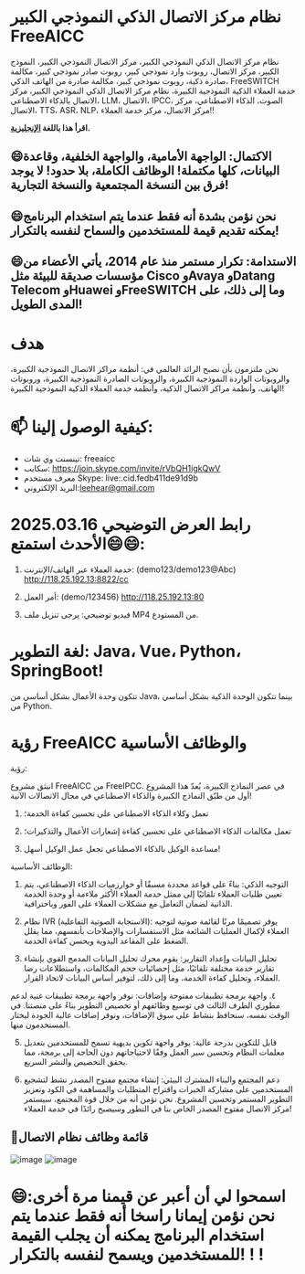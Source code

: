# نظام مركز الاتصال الذكي النموذجي الكبير FreeAICC

نظام مركز الاتصال الذكي النموذجي الكبير، مركز الاتصال النموذجي الكبير، النموذج الكبير، مركز الاتصال، روبوت وارد نموذجي كبير، روبوت صادر نموذجي كبير، مكالمة صادرة ذكية، روبوت نموذجي كبير، مكالمة صادرة من الهاتف الذكي، FreeSWITCH خدمة العملاء الذكية النموذجية الكبيرة، نظام مركز الاتصال الذكي النموذجي الكبير، مركز الاتصال بالذكاء الاصطناعي، LLM، الاتصال، IPCC، الصوت، الذكاء الاصطناعي، مركز الاتصال، TTS، ASR، NLP، مركز الاتصال، مركز خدمة العملاء!!

**اقرأ هذا باللغة [الإنجليزية](readme_ar.facing).**

## 😄الاكتمال: الواجهة الأمامية، والواجهة الخلفية، وقاعدة البيانات، كلها مكتملة! الوظائف الكاملة، بلا حدود! لا يوجد فرق بين النسخة المجتمعية والنسخة التجارية!
## 😄نحن نؤمن بشدة أنه فقط عندما يتم استخدام البرنامج يمكنه تقديم قيمة للمستخدمين والسماح لنفسه بالتكرار!
## 😄الاستدامة: تكرار مستمر منذ عام 2014، يأتي الأعضاء من مؤسسات صديقة للبيئة مثل Cisco وAvaya وDatang Telecom وHuawei وFreeSWITCH وما إلى ذلك، على المدى الطويل!

# هدف

نحن ملتزمون بأن نصبح الرائد العالمي في: أنظمة مراكز الاتصال النموذجية الكبيرة، والروبوتات الواردة النموذجية الكبيرة، والروبوتات الصادرة النموذجية الكبيرة، وروبوتات الهاتف، وأنظمة مراكز الاتصال الذكية، وأنظمة خدمة العملاء الذكية النموذجية الكبيرة!

# 📫 كيفية الوصول إلينا:

- تينسنت وي شات: freeaicc
- سكايب: https://join.skype.com/invite/rVbQH1igkQwV
- معرف مستخدم Skype: live:.cid.fedb411de91d9b
- البريد الإلكتروني:leehear@gmail.com

# 2025.03.16 رابط العرض التوضيحي الأحدث استمتع😄😄:

1. خدمة العملاء عبر الهاتف/الإنترنت: (demo123/demo123@Abc)
http://118.25.192.13:8822/cc

2. أمر العمل: (demo/123456)
http://118.25.192.13:80

3. فيديو توضيحي: يرجى تنزيل ملف MP4 من المستودع.

# لغة التطوير: Java، Vue، Python، SpringBoot!

تتكون وحدة الأعمال بشكل أساسي من Java، بينما تتكون الوحدة الذكية بشكل أساسي من Python.

# رؤية FreeAICC والوظائف الأساسية

رؤية:

انبثق مشروع FreeAICC من FreeIPCC. في عصر النماذج الكبيرة، يُعدّ هذا المشروع أول من طبّق النماذج الكبيرة والذكاء الاصطناعي في مجال الاتصالات الآنية!

1. تعمل وكلاء الذكاء الاصطناعي على تحسين كفاءة الخدمة؛

2. تعمل مكالمات الذكاء الاصطناعي على تحسين كفاءة إشعارات الأعمال والتذكيرات؛

3. مساعدة الوكيل بالذكاء الاصطناعي تجعل عمل الوكيل أسهل!

الوظائف الأساسية:

1. التوجيه الذكي: بناءً على قواعد محددة مسبقًا أو خوارزميات الذكاء الاصطناعي، يتم تعيين طلبات العملاء تلقائيًا إلى ممثل خدمة العملاء الأكثر ملاءمة أو وحدة الخدمة الذاتية لضمان التعامل مع مشكلات العملاء على الفور وباحترافية.

2. نظام IVR (الاستجابة الصوتية التفاعلية): يوفر تصميمًا مرنًا لقائمة صوتية لتوجيه العملاء لإكمال العمليات الشائعة مثل الاستفسارات والإصلاحات بأنفسهم، مما يقلل الضغط على المقاعد اليدوية ويحسن كفاءة الخدمة.

3. تحليل البيانات وإعداد التقارير: يقوم محرك تحليل البيانات المدمج القوي بإنشاء تقارير خدمة مختلفة تلقائيًا، مثل إحصائيات حجم المكالمات، واستطلاعات رضا العملاء، وتحليل كفاءة الخدمة، وما إلى ذلك، لتوفير أساس البيانات لاتخاذ القرار.

٤. واجهة برمجة تطبيقات مفتوحة وإضافات: نوفر واجهة برمجة تطبيقات غنية لدعم مطوري الطرف الثالث في توسيع وظائفهم أو تخصيص التطوير بناءً على منصتنا. في الوقت نفسه، سنحافظ بنشاط على سوق الإضافات، ونوفر إضافات عالية الجودة ليختار المستخدمون منها.

5. قابل للتكوين بدرجة عالية: يوفر واجهة تكوين بديهية تسمح للمستخدمين بتعديل معلمات النظام وتحسين سير العمل وفقًا لاحتياجاتهم دون الحاجة إلى برمجة، مما يحقق التخصيص والنشر السريع.

6. دعم المجتمع والبناء المشترك البيئي: إنشاء مجتمع مفتوح المصدر نشط لتشجيع المستخدمين على مشاركة الخبرات واقتراح المتطلبات والمساهمة في الكود وتعزيز التطوير المستمر وتحسين المشروع. نحن نؤمن أنه من خلال قوة المجتمع، سيستمر مركز الاتصال مفتوح المصدر الخاص بنا في التطور وسيصبح رائدًا في خدمة العملاء!


## 🤔قائمة وظائف نظام الاتصال

![image](https://github.com/user-attachments/assets/b3579741-07f2-4f2d-936e-b97bfca38b17)
![image](https://github.com/user-attachments/assets/c4f7ccb6-02b9-4345-aa53-a1898b2db04c)

# 😄اسمحوا لي أن أعبر عن قيمنا مرة أخرى: نحن نؤمن إيمانا راسخا أنه فقط عندما يتم استخدام البرنامج يمكنه أن يجلب القيمة للمستخدمين ويسمح لنفسه بالتكرار! ! !


